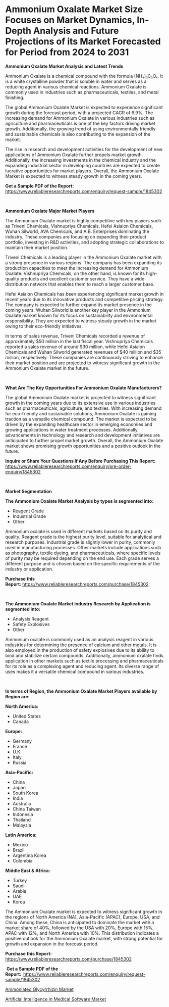 <p><h1>Ammonium Oxalate Market Size Focuses on Market Dynamics, In-Depth Analysis and Future Projections of its Market Forecasted for Period from 2024 to 2031</h1></p><p><strong>Ammonium Oxalate Market Analysis and Latest Trends</strong></p>
<p><p>Ammonium Oxalate is a chemical compound with the formula (NH₄)₂C₂O₄. It is a white crystalline powder that is soluble in water and serves as a reducing agent in various chemical reactions. Ammonium Oxalate is commonly used in industries such as pharmaceuticals, textiles, and metal finishing.</p><p>The global Ammonium Oxalate Market is expected to experience significant growth during the forecast period, with a projected CAGR of 6.9%. The increasing demand for Ammonium Oxalate in various industries such as agriculture and pharmaceuticals is one of the key factors driving market growth. Additionally, the growing trend of using environmentally friendly and sustainable chemicals is also contributing to the expansion of the market.</p><p>The rise in research and development activities for the development of new applications of Ammonium Oxalate further propels market growth. Additionally, the increasing investments in the chemical industry and the expanding industrial sector in developing countries are expected to create lucrative opportunities for market players. Overall, the Ammonium Oxalate Market is expected to witness steady growth in the coming years.</p></p>
<p><strong>Get a Sample PDF of the Report:&nbsp;</strong> <a href="https://www.reliableresearchreports.com/enquiry/request-sample/1845302">https://www.reliableresearchreports.com/enquiry/request-sample/1845302</a></p>
<p>&nbsp;</p>
<p><strong>Ammonium Oxalate Major Market Players</strong></p>
<p><p>The Ammonium Oxalate market is highly competitive with key players such as Triveni Chemicals, Vishnupriya Chemicals, Hefei Asialon Chemicals, Wuhan Silworld, AVA Chemicals, and A.B. Enterprises dominating the industry. These companies are focusing on expanding their product portfolio, investing in R&D activities, and adopting strategic collaborations to maintain their market position.</p><p>Triveni Chemicals is a leading player in the Ammonium Oxalate market with a strong presence in various regions. The company has been expanding its production capacities to meet the increasing demand for Ammonium Oxalate. Vishnupriya Chemicals, on the other hand, is known for its high-quality products and excellent customer service. They have a wide distribution network that enables them to reach a larger customer base.</p><p>Hefei Asialon Chemicals has been experiencing significant market growth in recent years due to its innovative products and competitive pricing strategy. The company is expected to further expand its market presence in the coming years. Wuhan Silworld is another key player in the Ammonium Oxalate market known for its focus on sustainability and environmental responsibility. They are expected to witness steady growth in the market owing to their eco-friendly initiatives.</p><p>In terms of sales revenue, Triveni Chemicals recorded a revenue of approximately $50 million in the last fiscal year. Vishnupriya Chemicals reported a sales revenue of around $30 million, while Hefei Asialon Chemicals and Wuhan Silworld generated revenues of $40 million and $35 million, respectively. These companies are continuously striving to enhance their market position and are projected to witness significant growth in the Ammonium Oxalate market in the future.</p></p>
<p>&nbsp;</p>
<p><strong>What Are The Key Opportunities For Ammonium Oxalate Manufacturers?</strong></p>
<p><p>The global Ammonium Oxalate market is projected to witness significant growth in the coming years due to its extensive use in various industries such as pharmaceuticals, agriculture, and textiles. With increasing demand for eco-friendly and sustainable solutions, Ammonium Oxalate is gaining traction as a versatile chemical compound. The market is expected to be driven by the expanding healthcare sector in emerging economies and growing applications in water treatment processes. Additionally, advancements in technology and research and development initiatives are anticipated to further propel market growth. Overall, the Ammonium Oxalate market shows promising growth opportunities and a positive outlook in the future.</p></p>
<p><strong>Inquire or Share Your Questions If Any Before Purchasing This Report:</strong> <a href="https://www.reliableresearchreports.com/enquiry/pre-order-enquiry/1845302">https://www.reliableresearchreports.com/enquiry/pre-order-enquiry/1845302</a></p>
<p>&nbsp;</p>
<p><strong>Market Segmentation</strong></p>
<p><strong>The Ammonium Oxalate Market Analysis by types is segmented into:</strong></p>
<p><ul><li>Reagent Grade</li><li>Industrial Grade</li><li>Other</li></ul></p>
<p><p>Ammonium oxalate is used in different markets based on its purity and quality. Reagent grade is the highest purity level, suitable for analytical and research purposes. Industrial grade is slightly lower in purity, commonly used in manufacturing processes. Other markets include applications such as photography, textile dyeing, and pharmaceuticals, where specific levels of purity may be required depending on the end use. Each grade serves a different purpose and is chosen based on the specific requirements of the industry or application.</p></p>
<p><strong>Purchase this Report:&nbsp;</strong><a href="https://www.reliableresearchreports.com/purchase/1845302">https://www.reliableresearchreports.com/purchase/1845302</a></p>
<p>&nbsp;</p>
<p><strong>The Ammonium Oxalate Market Industry Research by Application is segmented into:</strong></p>
<p><ul><li>Analysis Reagent</li><li>Safety Explosives</li><li>Other</li></ul></p>
<p><p>Ammonium oxalate is commonly used as an analysis reagent in various industries for determining the presence of calcium and other metals. It is also employed in the production of safety explosives due to its ability to bind and stabilize certain compounds. Additionally, ammonium oxalate finds application in other markets such as textile processing and pharmaceuticals for its role as a complexing agent and reducing agent. Its diverse range of uses makes it a versatile chemical compound in various industries.</p></p>
<p>&nbsp;</p>
<p><strong>In terms of Region, the Ammonium Oxalate Market Players available by Region are:</strong></p>
<p>
    <p> <strong> North America: </strong>
        <ul>
            <li>United States</li>
            <li>Canada</li>
        </ul>
        </p> 
    <p> <strong> Europe: </strong>
        <ul>
            <li>Germany</li>
            <li>France</li>
            <li>U.K.</li>
            <li>Italy</li>
            <li>Russia</li>
        </ul>
        </p> 
    <p> <strong> Asia-Pacific: </strong>
        <ul>
            <li>China</li>
            <li>Japan</li>
            <li>South Korea</li>
            <li>India</li>
            <li>Australia</li>
            <li>China Taiwan</li>
            <li>Indonesia</li>
            <li>Thailand</li>
            <li>Malaysia</li>
        </ul>
        </p> 
    <p> <strong> Latin America: </strong>
        <ul>
            <li>Mexico</li>
            <li>Brazil</li>
            <li>Argentina Korea</li>
            <li>Colombia</li>
        </ul>
        </p> 
    <p> <strong> Middle East & Africa: </strong>
        <ul>
            <li>Turkey</li>
            <li>Saudi</li>
            <li>Arabia</li>
            <li>UAE</li>
            <li>Korea</li>
        </ul>
    </p>
    </p>
<p><p>The Ammonium Oxalate market is expected to witness significant growth in the regions of North America (NA), Asia-Pacific (APAC), Europe, USA, and China. Among these, China is anticipated to dominate the market with a market share of 40%, followed by the USA with 20%, Europe with 15%, APAC with 12%, and North America with 10%. This distribution indicates a positive outlook for the Ammonium Oxalate market, with strong potential for growth and expansion in the forecast period.</p></p>
<p><strong>Purchase this Report: </strong><a href="https://www.reliableresearchreports.com/purchase/1845302">https://www.reliableresearchreports.com/purchase/1845302</a></p>
<p>&nbsp;<strong>Get a Sample PDF of the Report:&nbsp;&nbsp;</strong><a href="https://www.reliableresearchreports.com/enquiry/request-sample/1845302">https://www.reliableresearchreports.com/enquiry/request-sample/1845302</a></p>
<p><strong></strong></p>
<p><p><a href="https://github.com/Sinjinluong3e0awx2m195k76/Market-Research-Report-List-1/blob/main/ammoniated-glycyrrhizin-market.md">Ammoniated Glycyrrhizin Market</a></p><p><a href="https://simplistic-meeting-7ee.notion.site/Artificial-Intelligence-in-Medical-Software-Market-Size-Share-Trends-Analysis-Report-By-Material--4af824d2ce6e4347987c512bd7b8e5cd">Artificial Intelligence in Medical Software Market</a></p></p>